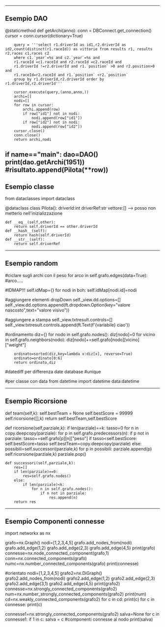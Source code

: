----------------------------------------------------------
Esempio DAO
----------------------------------------------------------
@staticmethod
    def getArchi(anno):
        conn = DBConnect.get_connection()
        cursor = conn.cursor(dictionary=True)
        
        query = '''select r1.driverId as id1,r2.driverId as id2,count(distinct(r1.raceId)) as vittorie from results r1, results r2,races c1,races c2 
        where c1.`year`=%s and c2.`year`=%s and
        r1.raceId =c1.raceId and r2.raceId =c2.raceId and
        r1.driverId !=r2.driverId and r1.`position` >0 and r2.position>0 and
        r1.raceId=r2.raceId and r1.`position` <r2.`position`
        group by r1.driverId,r2.driverId order by r1.driverId,r2.driverId'''
        
        cursor.execute(query,(anno,anno,))
        archi=[]
        nodi=[]
        for row in cursor:
            archi.append(row)
            if row["id1"] not in nodi:
                nodi.append(row["id1"])
            if row["id2"] not in nodi:
                nodi.append(row["id2"])
        cursor.close()
        conn.close()
        return archi,nodi

if __name__=="__main__":
    dao=DAO()
    print(dao.getArchi(1951))
    #risultato.append(Pilota(**row))
--------------------------------------------------------
Esempio classe
--------------------------------------------------------
from dataclasses import dataclass

@dataclass
class Pilota():
    driverId:int
    driverRef:str
    vettore:[] --> posso non metterlo nell'inizializzazione
    
    def __eq__(self,other):
        return self.driverId == other.driverId
    def __hash__(self):
        return hash(self.driverId)
    def __str__(self):
        return self.driverRef
--------------------------------------------------------
Esempio random
--------------------------------------------------------
#ciclare sugli archi con il peso
for arco in self.grafo.edges(data=True):
    #arco.....

#IDMAP!!!
self.idMap={}
for nodi in boh:
self.idMap[nodi.id]=nodi

#aggiungere elementi dropDown
self._view.dd.options=[]
self._view.dd.options.append(ft.dropdown.Option(key="valore nascosto",text="valore visivo"))

#aggiungere a stampa
self._view.txtresult.controls=[]
self._view.txtresult.controls.append(ft.Text(f'{variabile} ciao'))

#ordinamento
diz={}
        for nodo in self.grafo.nodes():
            diz[nodo]=0
            for vicino in self.grafo.neighbors(nodo):
                diz[nodo]+=self.grafo[nodo][vicino]["weight"]

        ordinato=sorted(diz,key=lambda x:diz[x], reverse=True)
        ordinato=ordinato[0:6]
        return ordinato,diz
#datediff per differenza date database
#unique

#per classe con data
from datetime import datetime
    data:datetime

--------------------------------------------------------
Esempio Ricorsione
--------------------------------------------------------
 def team(self,k):
    self.bestTeam = None
    self.bestScore = 99999
    self.ricorsione([],k)
    return self.bestTeam,self.bestScore
 
 def ricorsione(self,parziale,k):
        if len(parziale)==k:
            tasso=0
            for n in copy.deepcopy(parziale):
                for p in self.grafo.predecessors(n):
                    if p not in parziale:
                        tasso+=self.grafo[p][n]["peso"]
                if tasso<self.bestScore:
                    self.bestScore=tasso
                    self.bestTeam=copy.deepcopy(parziale)
        else:
            possibili=self.successori(parziale,k)
            for p in possibili:
                parziale.append(p)
                self.ricorsione(parziale,k)
                parziale.pop()

    def successori(self,parziale,k):
        res=[]
        if len(parziale)==0:
            res=self.grafo.nodes()
        else:
            if len(parziale)<k:
                for n in self.grafo.nodes():
                    if n not in parziale:
                        res.append(n)
        return res

--------------------------------------------------------
Esempio Componenti connesse
--------------------------------------------------------
import networkx as nx

grafo=nx.Graph()
nodi=[1,2,3,4,5]
grafo.add_nodes_from(nodi)
grafo.add_edge(1,2)
grafo.add_edge(2,3)
grafo.add_edge(4,5)
print(grafo)
connesse=nx.node_connected_component(grafo,1)
conn=nx.connected_components(grafo)
numc=nx.number_connected_components(grafo)
print(connesse)

#orientato
nodi=[1,2,3,4,5]
grafo2=nx.DiGraph()
grafo2.add_nodes_from(nodi)
grafo2.add_edge(1,2)
grafo2.add_edge(2,3)
grafo2.add_edge(3,1)
grafo2.add_edge(4,5)
print(grafo2)
connesse=nx.strongly_connected_components(grafo2)
num=nx.number_strongly_connected_components(grafo2)
print(num)
cd=nx.weakly_connected_components(grafo2)
for c in cd:
    print(c)
for c in connesse:
    print(c)

connesse1=nx.strongly_connected_components(grafo2)
salva=None
for c in connesse1:
    if 1 in c:
        salva = c
    #componenti connesse al nodo
print(salva)
    

















